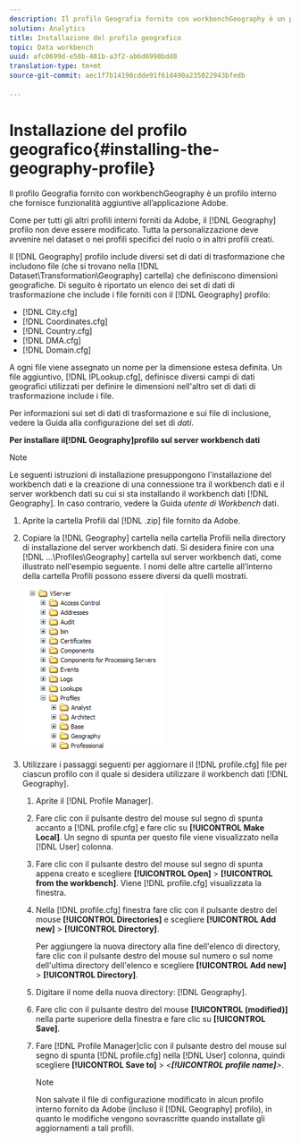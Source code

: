 ```yaml
---
description: Il profilo Geografia fornito con workbenchGeography è un profilo interno che fornisce funzionalità aggiuntive all’applicazione Adobe.
solution: Analytics
title: Installazione del profilo geografico
topic: Data workbench
uuid: afc0699d-e58b-481b-a3f2-ab6d6998bdd8
translation-type: tm+mt
source-git-commit: aec1f7b14198cdde91f61d490a235022943bfedb

---
```



# Installazione del profilo geografico{#installing-the-geography-profile}

Il profilo Geografia fornito con workbenchGeography è un profilo interno che fornisce funzionalità aggiuntive all’applicazione Adobe.

Come per tutti gli altri profili interni forniti da Adobe, il [!DNL Geography] profilo non deve essere modificato. Tutta la personalizzazione deve avvenire nel dataset o nei profili specifici del ruolo o in altri profili creati.

Il [!DNL Geography] profilo include diversi set di dati di trasformazione che includono file (che si trovano nella [!DNL Dataset\Transformation\Geography] cartella) che definiscono dimensioni geografiche. Di seguito è riportato un elenco dei set di dati di trasformazione che include i file forniti con il [!DNL Geography] profilo:

* [!DNL City.cfg]
* [!DNL Coordinates.cfg]
* [!DNL Country.cfg]
* [!DNL DMA.cfg]
* [!DNL Domain.cfg]

A ogni file viene assegnato un nome per la dimensione estesa definita. Un file aggiuntivo, [!DNL IPLookup.cfg], definisce diversi campi di dati geografici utilizzati per definire le dimensioni nell&#39;altro set di dati di trasformazione include i file.

Per informazioni sui set di dati di trasformazione e sui file di inclusione, vedere la Guida alla configurazione del set di *dati*.

**Per installare il[!DNL Geography]profilo sul server workbench dati**

>[!NOTE]
>
>Le seguenti istruzioni di installazione presuppongono l&#39;installazione del workbench dati e la creazione di una connessione tra il workbench dati e il server workbench dati su cui si sta installando il workbench dati [!DNL Geography]. In caso contrario, vedere la Guida *utente di Workbench* dati.

1. Aprite la cartella Profili dal [!DNL .zip] file fornito da Adobe.
1. Copiare la [!DNL Geography] cartella nella cartella Profili nella directory di installazione del server workbench dati. Si desidera finire con una [!DNL ...\Profiles\Geography] cartella sul server workbench dati, come illustrato nell&#39;esempio seguente. I nomi delle altre cartelle all’interno della cartella Profili possono essere diversi da quelli mostrati.

   ![Informazioni sul passaggio](assets/Geo_installProfiles_dir.png)

1. Utilizzare i passaggi seguenti per aggiornare il [!DNL profile.cfg] file per ciascun profilo con il quale si desidera utilizzare il workbench dati [!DNL Geography].

   1. Aprite il [!DNL Profile Manager].
   1. Fare clic con il pulsante destro del mouse sul segno di spunta accanto a [!DNL profile.cfg] e fare clic su **[!UICONTROL Make Local]**. Un segno di spunta per questo file viene visualizzato nella [!DNL User] colonna.

   1. Fare clic con il pulsante destro del mouse sul segno di spunta appena creato e scegliere **[!UICONTROL Open]** > **[!UICONTROL from the workbench]**. Viene [!DNL profile.cfg] visualizzata la finestra.

   1. Nella [!DNL profile.cfg] finestra fare clic con il pulsante destro del mouse **[!UICONTROL Directories]** e scegliere **[!UICONTROL Add new]** > **[!UICONTROL Directory]**.

      Per aggiungere la nuova directory alla fine dell&#39;elenco di directory, fare clic con il pulsante destro del mouse sul numero o sul nome dell&#39;ultima directory dell&#39;elenco e scegliere **[!UICONTROL Add new]** > **[!UICONTROL Directory]**.

   1. Digitare il nome della nuova directory: [!DNL Geography].
   1. Fare clic con il pulsante destro del mouse **[!UICONTROL (modified)]** nella parte superiore della finestra e fare clic su **[!UICONTROL Save]**.

   1. Fare [!DNL Profile Manager]clic con il pulsante destro del mouse sul segno di spunta [!DNL profile.cfg] nella [!DNL User] colonna, quindi scegliere **[!UICONTROL Save to]** > *&lt;**[!UICONTROL profile name]**>*.

      >[!NOTE]
      >
      >Non salvate il file di configurazione modificato in alcun profilo interno fornito da Adobe (incluso il [!DNL Geography] profilo), in quanto le modifiche vengono sovrascritte quando installate gli aggiornamenti a tali profili.

